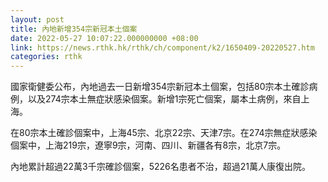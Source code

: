 ```yaml
---
layout: post
title: 內地新增354宗新冠本土個案
date: 2022-05-27 10:07:22.000000000 +08:00
link: https://news.rthk.hk/rthk/ch/component/k2/1650409-20220527.htm
categories: rthk
---
```


國家衛健委公布，內地過去一日新增354宗新冠本土個案，包括80宗本土確診病例，以及274宗本土無症狀感染個案。新增1宗死亡個案，屬本土病例，來自上海。

在80宗本土確診個案中，上海45宗、北京22宗、天津7宗。在274宗無症狀感染個案中，上海219宗，遼寧9宗，河南、四川、新疆各有8宗，北京7宗。

內地累計超過22萬3千宗確診個案，5226名患者不治，超過21萬人康復出院。
